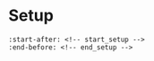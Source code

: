 # Setup

```{include} ../../README.md
:start-after: <!-- start_setup -->
:end-before: <!-- end_setup -->
```